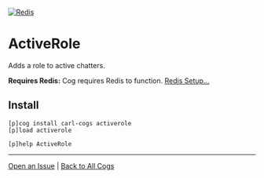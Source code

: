 [![Redis](https://img.shields.io/badge/tag-Redis-yellow?logo=git&logoColor=white)](../README.md#redis)
# ActiveRole

Adds a role to active chatters.

**Requires Redis:** Cog requires Redis to function. [Redis Setup...](../README.md#redis)

## Install

```text
[p]cog install carl-cogs activerole
[p]load activerole

[p]help ActiveRole
```

---
[Open an Issue](https://github.com/smashedr/carl-cogs/issues/new?title=ActiveRole) |
[Back to All Cogs](../README.md#public-cogs)
